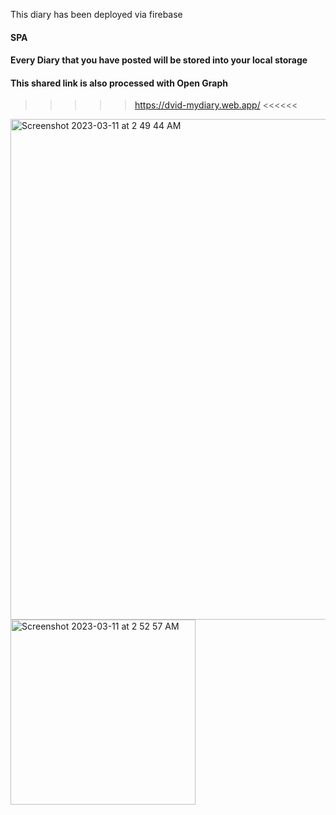 This diary has been deployed via firebase

#### SPA

#### Every Diary that you have posted will be stored into your local storage
#### This shared link is also processed with Open Graph

> > > > > https://dvid-mydiary.web.app/ <<<<<<


<img width="801" alt="Screenshot 2023-03-11 at 2 49 44 AM" src="https://user-images.githubusercontent.com/45887454/224333329-40757882-1da9-4f9e-a6c9-fd1ad455c907.png">
<img width="296" alt="Screenshot 2023-03-11 at 2 52 57 AM" src="https://user-images.githubusercontent.com/45887454/224333530-9bc3ff12-0dba-4bd3-8c8b-f20c41fd7731.png">
